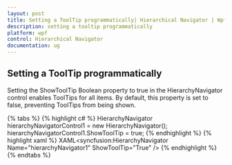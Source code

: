 ```yaml
---
layout: post
title: Setting a ToolTip programmatically| Hierarchical Navigator | Wpf | Syncfusion
description: setting a tooltip programmatically
platform: wpf
control: Hierarchical Navigator
documentation: ug
---
```


## Setting a ToolTip programmatically

Setting the ShowToolTip Boolean property to true in the HierarchyNavigator control enables ToolTips for all items. By default, this property is set to false, preventing ToolTips from being shown.

{% tabs %}
{% highlight c# %}
HierarchyNavigator hierarchyNavigatorControl1 = new HierarchyNavigator();
hierarchyNavigatorControl1.ShowToolTip = true;
{% endhighlight %}
{% highlight xaml %}
XAML<syncfusion:HierarchyNavigator Name="hierarchyNavigator1" ShowToolTip="True" />
{% endhighlight  %}
{% endtabs %}

